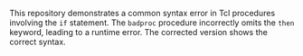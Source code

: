 This repository demonstrates a common syntax error in Tcl procedures involving the `if` statement. The `badproc` procedure incorrectly omits the `then` keyword, leading to a runtime error. The corrected version shows the correct syntax.